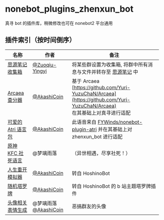 # nonebot_plugins_zhenxun_bot

真寻 bot 的插件库，稍微修改也可在 nonebot2 平台通用

## 插件索引（按时间倒序）

<!-- 新内容请添加到首行 -->

| 名称                                                                                                            | 作者                                                   | 备注                                                                                                                         |
| --------------------------------------------------------------------------------------------------------------- | ------------------------------------------------------ | ---------------------------------------------------------------------------------------------------------------------------- |
| [思源笔记收集箱](https://github.com/Zuoqiu-Yingyi/zhenxun-bot-plugin-siyuan)                                    | [@Zuoqiu-Yingyi](https://github.com/Zuoqiu-Yingyi)     | 将某些群设置为收集箱, 将群中所有消息与文件并转存至 [思源笔记](https://github.com/siyuan-note/siyuan) 中                      |
| [Arcaea 查分器](https://github.com/AkashiCoin/nonebot_plugins_zhenxun_bot/tree/master/nonebot_plugin_atri)      | [@AkashiCoin](https://github.com/AkashiCoin)           | 基于 Arcaea [https://github.com/Yuri-YuzuChaN/Arcaea](https://github.com/Yuri-YuzuChaN/Arcaea)<br> 在其基础上对真寻进行适配  |
| [可爱的 Atri 语言包](https://github.com/AkashiCoin/nonebot_plugins_zhenxun_bot/tree/master/nonebot_plugin_atri) | [@AkashiCoin](https://github.com/AkashiCoin)           | 此语音来自 [FYWinds/nonebot-plugin-atri](https://github.com/FYWinds/nonebot-plugin-atri) 并在其基础上对 zhenxun_bot 进行适配 |
| [原神 KFC 社死语言](https://github.com/AkashiCoin/nonebot_plugins_zhenxun_bot/tree/master/genshinkfc)           | @梦璃雨落                                              | （异世相遇，尽享社死！）                                                                                                     |
| [人生重开模拟器](https://github.com/AkashiCoin/nonebot_plugins_zhenxun_bot/tree/master/lifeRestart)             | [@AkashiCoin](https://github.com/AkashiCoin)           | 转自 HoshinoBot                                                                                                              |
| [随机塔罗牌](https://github.com/AkashiCoin/nonebot_plugins_zhenxun_bot/tree/master/tarot)                       | [@AkashiCoin](https://github.com/AkashiCoin)           | 转自 HoshinoBot 的 b 站主题塔罗牌插件                                                                                        |
| [头像相关表情生成](https://github.com/AkashiCoin/nonebot_plugins_zhenxun_bot/tree/master/avatar)                | @梦璃雨落 [@AkashiCoin](https://github.com/AkashiCoin) | 恶搞群友的头像                                                                                                               |
